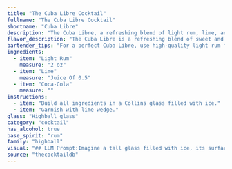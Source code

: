 ```yaml
---
title: "The Cuba Libre Cocktail"
fullname: "The Cuba Libre Cocktail"
shortname: "Cuba Libre"
description: "The Cuba Libre, a refreshing blend of light rum, lime, and Coca-Cola, belongs to the Highball family. Originating in Havana, Cuba, during the Spanish-American War, it's said to have been created by American soldiers mixing their rum with Coke and lime. "
flavor_description: "The Cuba Libre is a refreshing blend of sweet and tart. The light rum provides a smooth, slightly sweet base, while the lime adds a bright acidity and citrusy punch. The Coca-Cola contributes a bubbly, cola sweetness with hints of caramel and vanilla. Together, these elements create a balanced and thirst-quenching drink that's both familiar and exciting. "
bartender_tips: "For a perfect Cuba Libre, use high-quality light rum for a clean flavor.  Muddle lime wedges directly in the glass to release their oils and fragrance. Don't overfill with ice - you want enough to chill the drink without diluting it too quickly.  Top with Coke, but be mindful of the ratio: you want enough Coke to complement the rum and lime, but not overwhelm it.  A twist of lime completes the classic, refreshing cocktail. "
ingredients:
  - item: "Light Rum"
    measure: "2 oz"
  - item: "Lime"
    measure: "Juice Of 0.5"
  - item: "Coca-Cola"
    measure: ""
instructions:
  - item: "Build all ingredients in a Collins glass filled with ice."
  - item: "Garnish with lime wedge."
glass: "Highball glass"
category: "cocktail"
has_alcohol: true
base_spirit: "rum"
family: "highball"
visual: "## LLM Prompt:Imagine a tall glass filled with ice, its surface glistening with condensation. Inside, a vibrant amber liquid, the **light rum**, swirls with the **bright, effervescent fizz** of Coca-Cola.  A **thin slice of lime**, perched on the rim, releases its citrusy aroma, while a **splash of lime juice** creates subtle, yet delightful, swirls within the drink. The **overall color** is a rich, deep brown, with **hints of gold** reflecting the light from the ice. The **fizz of the cola** rises in delicate bubbles, creating a mesmerizing visual effect.  **How would you describe the visual appeal of this Cuba Libre?** "
source: "thecocktaildb"
---
```


